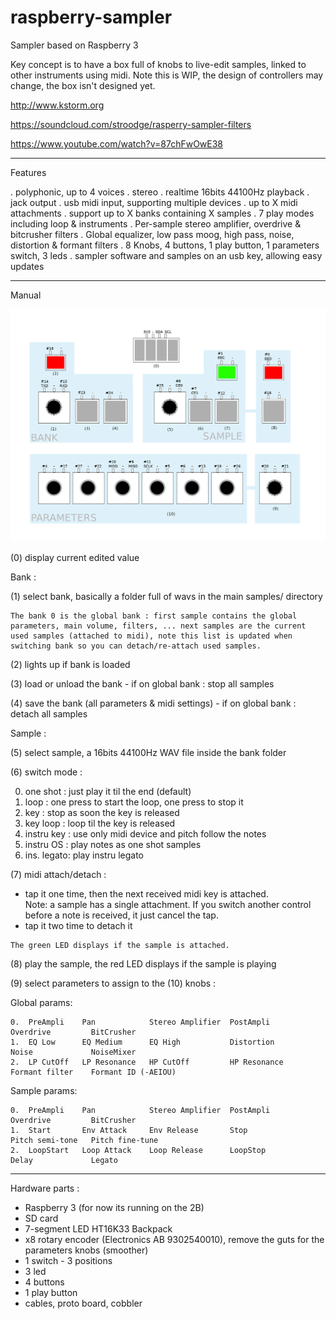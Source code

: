 # raspberry-sampler
Sampler based on Raspberry 3 

Key concept is to have a box full of knobs to live-edit samples, linked to other instruments using midi. 
Note this is WIP, the design of controllers may change, the box isn't designed yet. 


http://www.kstorm.org

https://soundcloud.com/stroodge/rasperry-sampler-filters

https://www.youtube.com/watch?v=87chFwOwE38

-----------------------------------

Features

. polyphonic, up to 4 voices
. stereo
. realtime 16bits 44100Hz playback
. jack output
. usb midi input, supporting multiple devices
. up to X midi attachments
. support up to X banks containing X samples
. 7 play modes including loop & instruments
. Per-sample stereo amplifier, overdrive & bitcrusher filters
. Global equalizer, low pass moog, high pass, noise, distortion & formant filters
. 8 Knobs, 4 buttons, 1 play button, 1 parameters switch, 3 leds
. sampler software and samples on an usb key, allowing easy updates

-----------------------------------

Manual 


![alt text](https://raw.githubusercontent.com/skarab/raspberry-sampler/master/schema.png)
 
(0) display current edited value 
 
Bank : 

(1) select bank, basically a folder full of wavs in the main samples/ directory 

    The bank 0 is the global bank : first sample contains the global parameters, main volume, filters, ... next samples are the current used samples (attached to midi), note this list is updated when switching bank so you can detach/re-attach used samples.

(2) lights up if bank is loaded 

(3) load or unload the bank - if on global bank : stop all samples 

(4) save the bank (all parameters & midi settings) - if on global bank : detach all samples 
 

Sample : 

(5) select sample, a 16bits 44100Hz WAV file inside the bank folder 

(6) switch mode : 
   
   0. one shot   : just play it til the end (default) 
   1. loop       : one press to start the loop, one press to stop it 
   2. key        : stop as soon the key is released 
   3. key loop   : loop til the key is released 
   4. instru key : use only midi device and pitch follow the notes 
   5. instru OS  : play notes as one shot samples 
   6. ins. legato: play instru legato 

(7) midi attach/detach : 
   - tap it one time, then the next received midi key is attached.  
     Note: a sample has a single attachment. 
     If you switch another control before a note is received, it just cancel the tap. 
   - tap it two time to detach it 

    The green LED displays if the sample is attached.

(8) play the sample, the red LED displays if the sample is playing 
 
(9) select parameters to assign to the (10) knobs : 
 
 Global params:

    0.  PreAmpli    Pan            Stereo Amplifier  PostAmpli         Overdrive         BitCrusher
    1.  EQ Low      EQ Medium      EQ High           Distortion        Noise             NoiseMixer
    2.  LP CutOff   LP Resonance   HP CutOff         HP Resonance      Formant filter    Formant ID (-AEIOU)
 
 Sample params:

    0.  PreAmpli    Pan            Stereo Amplifier  PostAmpli         Overdrive         BitCrusher
    1.  Start       Env Attack     Env Release       Stop              Pitch semi-tone   Pitch fine-tune
    2.  LoopStart   Loop Attack    Loop Release      LoopStop          Delay             Legato
 
 
-----------------------------------
 
Hardware parts : 
 - Raspberry 3 (for now its running on the 2B)
 - SD card 
 - 7-segment LED HT16K33 Backpack 
 - x8 rotary encoder (Electronics AB 9302540010), remove the guts for the parameters knobs (smoother) 
 - 1 switch - 3 positions
 - 3 led 
 - 4 buttons 
 - 1 play button
 - cables, proto board, cobbler 
 

